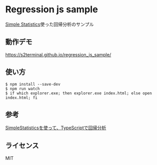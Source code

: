 # Regression js sample

[Simple Statistics](https://simplestatistics.org/)使った回帰分析のサンプル

## 動作デモ

https://s2terminal.github.io/regression_js_sample/

## 使い方

```
$ npm install --save-dev
$ npm run watch
$ if which explorer.exe; then explorer.exe index.html; else open index.html; fi
```

## 参考

[SimpleStatisticsを使って、TypeScriptで回帰分析](https://qiita.com/suzuki_sh/items/e473a7cc9cfe5b6fc53d)

## ライセンス

MIT

